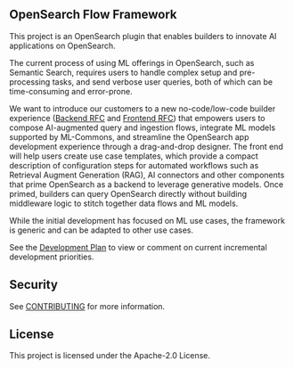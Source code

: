 ## OpenSearch Flow Framework

This project is an OpenSearch plugin that enables builders to innovate AI applications on OpenSearch.

The current process of using ML offerings in OpenSearch, such as Semantic Search, requires users to handle complex setup and pre-processing tasks, and send verbose user queries, both of which can be time-consuming and error-prone.

We want to introduce our customers to a new no-code/low-code builder experience ([Backend RFC](https://github.com/opensearch-project/OpenSearch/issues/9213) and [Frontend RFC](https://github.com/opensearch-project/OpenSearch-Dashboards/issues/4755)) that empowers users to compose AI-augmented query and ingestion flows, integrate ML models supported by ML-Commons, and streamline the OpenSearch app development experience through a drag-and-drop designer.  The front end will help users create use case templates, which provide a compact description of configuration steps for automated workflows such as Retrieval Augment Generation (RAG), AI connectors and other components that prime OpenSearch as a backend to leverage generative models.  Once primed, builders can query OpenSearch directly without building middleware logic to stitch together data flows and ML models.

While the initial development has focused on ML use cases, the framework is generic and can be adapted to other use cases.

See the [Development Plan](https://github.com/opensearch-project/flow-framework/issues/475) to view or comment on current incremental development priorities.

## Security

See [CONTRIBUTING](CONTRIBUTING.md#security-issue-notifications) for more information.

## License

This project is licensed under the Apache-2.0 License.
